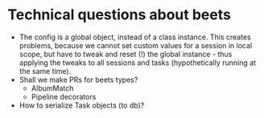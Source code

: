 # Technical questions about beets

-   The config is a global object, instead of a class instance. This creates problems, because we cannot set custom values for a session in local scope, but have to tweak and reset (!) the global instance - thus applying the tweaks to all sessions and tasks (hypothetically running at the same time).
-   Shall we make PRs for beets types?
    -   AlbumMatch
    -   Pipeline decorators
-   How to serialize Task objects (to db)?
